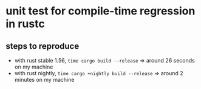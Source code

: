 # unit test for compile-time regression in rustc

## steps to reproduce

- with rust stable 1.56, `time cargo build --release` => around 26 seconds on
  my machine
- with rust nightly, `time cargo +nightly build --release` => around 2 minutes
  on my machine
